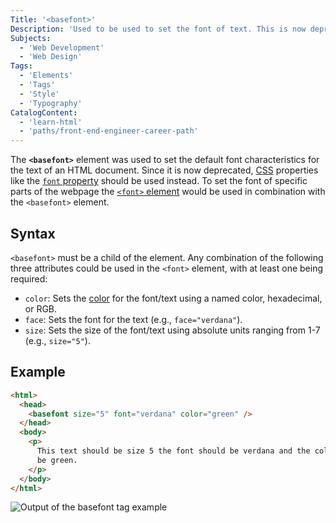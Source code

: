```yaml
---
Title: '<basefont>'
Description: 'Used to be used to set the font of text. This is now deprecated.'
Subjects:
  - 'Web Development'
  - 'Web Design'
Tags:
  - 'Elements'
  - 'Tags'
  - 'Style'
  - 'Typography'
CatalogContent:
  - 'learn-html'
  - 'paths/front-end-engineer-career-path'
---
```


The **`<basefont>`** element was used to set the default font characteristics for the text of an HTML document. Since it is now deprecated, [CSS](https://www.codecademy.com/resources/docs/css) properties like the [`font` property](https://www.codecademy.com/resources/docs/css/typography/font) should be used instead. To set the font of specific parts of the webpage the [`<font>` element](https://www.codecademy.com/resources/docs/html/elements/font) would be used in combination with the `<basefont>` element.

## Syntax

`<basefont>` must be a child of the [<head>](https://www.codecademy.com/resources/docs/html/elements/head) element. Any combination of the following three attributes could be used in the `<font>` element, with at least one being required:

- `color`: Sets the [color](https://www.codecademy.com/resources/docs/css/colors) for the font/text using a named color, hexadecimal, or RGB.
- `face`: Sets the font for the text (e.g., `face="verdana"`).
- `size`: Sets the size of the font/text using absolute units ranging from 1-7 (e.g., `size="5"`).

## Example

```html
<html>
  <head>
    <basefont size="5" font="verdana" color="green" />
  </head>
  <body>
    <p>
      This text should be size 5 the font should be verdana and the color should
      be green.
    </p>
  </body>
</html>
```

![Output of the basefont tag example](https://raw.githubusercontent.com/Codecademy/docs/main/media/basefont-tag-example.png)
